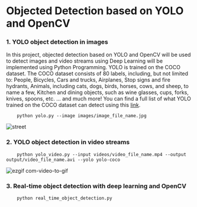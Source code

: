 # Objected Detection based on YOLO and OpenCV


### 1. YOLO object detection in images

In this project, objected detection based on YOLO and OpenCV will be used to detect images and video streams using Deep Learning will be implemented using Python Programming. YOLO is trained on the COCO dataset. The COCO dataset consists of 80 labels, including, but not limited to:
People, Bicycles, Cars and trucks, Airplanes, Stop signs and fire hydrants, Animals, including cats, dogs, birds, horses, cows, and sheep, to name a few, Kitchen and dining objects, such as wine glasses, cups, forks, knives, spoons, etc. … and much more!
You can find a full list of what YOLO trained on the COCO dataset can detect using this [link](https://github.com/pjreddie/darknet/blob/master/data/coco.names).

        python yolo.py --image images/image_file_name.jpg
        
        
        
![street](https://user-images.githubusercontent.com/81799459/226161306-225e0a4f-0ba4-4249-a5c6-fae9ea7cfe9f.gif)


### 2. YOLO object detection in video streams

        python yolo_video.py --input videos/video_file_name.mp4 --output output/video_file_name.avi --yolo yolo-coco
        


![ezgif com-video-to-gif](https://user-images.githubusercontent.com/81799459/226162430-19df3b94-be43-4292-ac55-07d84fa150f8.gif)


### 3. Real-time object detection with deep learning and OpenCV

        python real_time_object_detection.py
        
        

